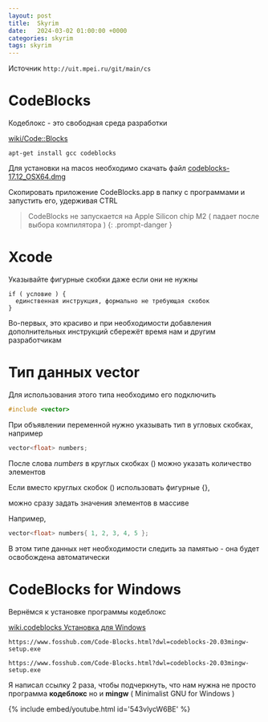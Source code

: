 ```yaml
---
layout: post
title:  Skyrim
date:   2024-03-02 01:00:00 +0000
categories: skyrim
tags: skyrim
---
```


Источник `http://uit.mpei.ru/git/main/cs`

# CodeBlocks 

Кодеблокс - это свободная среда разработки

[wiki/Code::Blocks](https://ru.wikipedia.org/wiki/Code::Blocks)

`apt-get install gcc codeblocks`

Для установки на macos необходимо скачать файл [codeblocks-17.12_OSX64.dmg](https://sourceforge.net/projects/codeblocks/files/)

Скопировать приложение CodeBlocks.app в папку с программами и запустить его, удерживая CTRL

> CodeBlocks не запускается на Apple Silicon chip M2 ( падает после выбора компилятора )
{: .prompt-danger }

# Xcode

Указывайте фигурные скобки даже если они не нужны

```
if ( условие ) {
  единственная инструкция, формально не требующая скобок
}
```

Во-первых, это красиво и при необходимости добавления дополнительных инструкций сбережёт время нам и другим разработчикам

# Тип данных **vector**

Для использования этого типа необходимо его подключить

```c++
#include <vector>
```

При объявлении переменной нужно указывать тип в угловых скобках, например

```c++
vector<float> numbers;
```

После слова *numbers* в круглых скобках () можно указать количество элементов

Если вместо круглых скобок () использовать фигурные {}, 

можно сразу задать значения элементов в массиве

Например,
```c++
vector<float> numbers{ 1, 2, 3, 4, 5 };
```

В этом типе данных нет необходимости следить за памятью - она будет освобождена автоматически

# CodeBlocks for Windows 

Вернёмся к установке программы кодеблокс 

[wiki.codeblocks Установка для Windows](https://wiki.codeblocks.org/index.php/Installing_the_latest_official_version_of_Code::Blocks_on_Windows)

`https://www.fosshub.com/Code-Blocks.html?dwl=codeblocks-20.03mingw-setup.exe`

`https://www.fosshub.com/Code-Blocks.html?dwl=codeblocks-20.03mingw-setup.exe`

Я написал ссылку 2 раза, чтобы подчеркнуть, что нам нужна не просто программа **кодеблокс** но и **mingw** ( Minimalist GNU for Windows )

{% include embed/youtube.html id='543vlycW6BE' %}